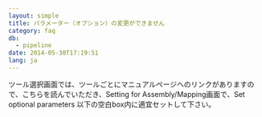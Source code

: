 ```yaml
---
layout: simple
title: パラメーター（オプション）の変更ができません
category: faq
db:
  - pipeline
date: 2014-05-30T17:19:51
lang: ja
---
```




ツール選択画面では、ツールごとにマニュアルページへのリンクがありますので、こちらを読んでいただき、Setting for Assembly/Mapping画面で、Set optional parameters 以下の空白box内に適宜セットして下さい。